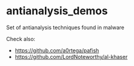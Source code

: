 # antianalysis_demos
Set of antianalysis techniques found in malware

Check also: 
+ https://github.com/a0rtega/pafish
+ https://github.com/LordNoteworthy/al-khaser
